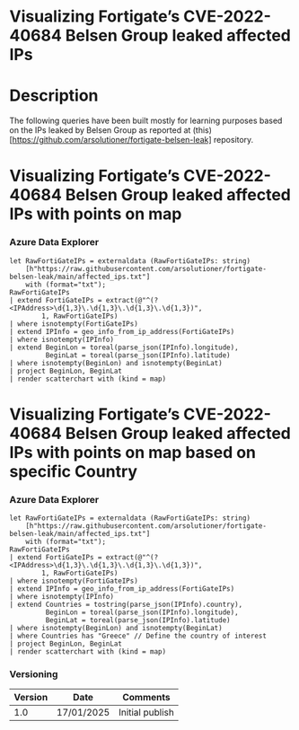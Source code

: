 # Visualizing Fortigate’s CVE-2022-40684 Belsen Group leaked affected IPs

# Description

The following queries have been built mostly for learning purposes based on the IPs leaked by Belsen Group as reported at (this)[https://github.com/arsolutioner/fortigate-belsen-leak] repository.

# Visualizing Fortigate’s CVE-2022-40684 Belsen Group leaked affected IPs with points on map

### Azure Data Explorer
```
let RawFortiGateIPs = externaldata (RawFortiGateIPs: string) 
    [h"https://raw.githubusercontent.com/arsolutioner/fortigate-belsen-leak/main/affected_ips.txt"]
    with (format="txt");
RawFortiGateIPs
| extend FortiGateIPs = extract(@"^(?<IPAddress>\d{1,3}\.\d{1,3}\.\d{1,3}\.\d{1,3})",
        1, RawFortiGateIPs)
| where isnotempty(FortiGateIPs)
| extend IPInfo = geo_info_from_ip_address(FortiGateIPs)
| where isnotempty(IPInfo)
| extend BeginLon = toreal(parse_json(IPInfo).longitude),
         BeginLat = toreal(parse_json(IPInfo).latitude)
| where isnotempty(BeginLon) and isnotempty(BeginLat)
| project BeginLon, BeginLat
| render scatterchart with (kind = map)
```

# Visualizing Fortigate’s CVE-2022-40684 Belsen Group leaked affected IPs with points on map based on specific Country

### Azure Data Explorer
```
let RawFortiGateIPs = externaldata (RawFortiGateIPs: string) 
    [h"https://raw.githubusercontent.com/arsolutioner/fortigate-belsen-leak/main/affected_ips.txt"]
    with (format="txt");
RawFortiGateIPs
| extend FortiGateIPs = extract(@"^(?<IPAddress>\d{1,3}\.\d{1,3}\.\d{1,3}\.\d{1,3})",
        1, RawFortiGateIPs)
| where isnotempty(FortiGateIPs)
| extend IPInfo = geo_info_from_ip_address(FortiGateIPs)
| where isnotempty(IPInfo)
| extend Countries = tostring(parse_json(IPInfo).country),
         BeginLon = toreal(parse_json(IPInfo).longitude),
         BeginLat = toreal(parse_json(IPInfo).latitude)
| where isnotempty(BeginLon) and isnotempty(BeginLat)
| where Countries has "Greece" // Define the country of interest
| project BeginLon, BeginLat
| render scatterchart with (kind = map)
```

### Versioning
| Version       | Date          | Comments                               |
| ------------- |---------------| ---------------------------------------|
| 1.0           | 17/01/2025    | Initial publish                        |
